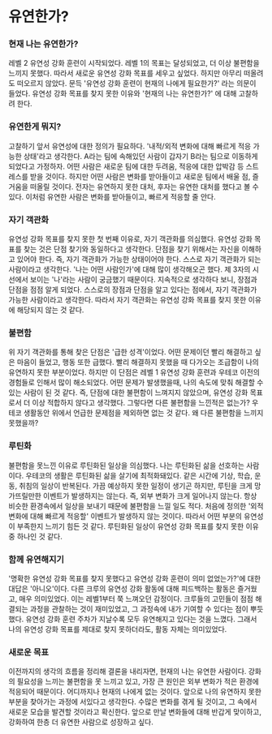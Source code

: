 # 유연한가?

### 현재 나는 유연한가?
레벨 2 유연성 강화 훈련이 시작되었다. 레벨 1의 목표는 달성되었고, 더 이상 불편함을 느끼지 못했다. 따라서 새로운 유연성 강화 목표를 세우고 싶었다. 
하지만 아무리 떠올려도 떠오르지 않았다. 문득 '유연성 강화 훈련이 현재의 나에게 필요한가?' 라는 의문이 들었다.
유연성 강화 목표를 찾지 못한 이유와 '현재의 나는 유연한가?' 에 대해 고찰하려 한다.

### 유연한게 뭐지?
고찰하기 앞서 유연성에 대한 정의가 필요하다. '내적/외적 변화에 대해 빠르게 적응 가능한 상태'라고 생각한다. A라는 팀에 속해있던 사람이 갑자기 B라는 팀으로 이동하게 되었다고 가정하자.
어떤 사람은 새로운 팀에 대한 두려움, 적응에 대한 압박감 등 스트레스를 받을 것이다. 하지만 어떤 사람은 변화를 받아들이고 새로운 팀에서 배울 점, 즐거움을 떠올릴 것이다. 
전자는 유연하지 못한 대처, 후자는 유연한 대처를 했다고 볼 수 있다. 이처럼 유연한 사람은 변화를 받아들이고, 빠르게 적응할 줄 안다.

### 자기 객관화
유연성 강화 목표를 찾지 못한 첫 번째 이유로, 자기 객관화를 의심했다. 유연성 강화 목표를 찾는 것은 단점 찾기와 동일하다고 생각한다. 단점을 찾기 위해서는 자신을 이해하고 있어야 한다. 
즉, 자기 객관화가 가능한 상태이어야 한다. 
스스로 자기 객관화가 되는 사람이라고 생각한다. '나는 어떤 사람인가'에 대해 많이 생각해오곤 했다. 제 3자의 시선에서 보이는 '나'라는 사람이 궁금했기 때문이다. 
지속적으로 생각하다 보니, 장점과 단점을 점점 알게 되었다. 스스로의 장점과 단점을 알고 있다는 점에서, 자기 객관화가 가능한 사람이라고 생각한다.
따라서 자기 객관화는 유연성 강화 목표를 찾지 못한 이유에 해당되지 않는 것 같다.

### 불편함
위 자기 객관화를 통해 찾은 단점은 '급한 성격'이었다. 어떤 문제이던 빨리 해결하고 싶은 마음이 들었고, 행동 또한 급했다. 빨리 해결하지 못했을 때 다가오는 조급함이 나의 유연하지 못한 부분이었다.
하지만 이 단점은 레벨 1 유연성 강화 훈련과 우테코 이전의 경험들로 인해서 많이 해소되었다. 어떤 문제가 발생했을때, 나의 속도에 맞춰 해결할 수 있는 사람이 된 것 같다. 
즉, 단점에 대한 불편함이 느껴지지 않았으며, 유연성 강화 목표로서 더 이상 적합하지 않다고 생각했다. 
그렇다면 다른 불편함을 느낀적은 없는가?
우테코 생활동안 위에서 언급한 문제점을 제외하면 없는 것 같다. 왜 다른 불편함을 느끼지 못했을까?

### 루틴화
불편함을 못느낀 이유로 루틴화된 일상을 의심했다. 나는 루틴화된 삶을 선호하는 사람이다. 우테코의 생활은 루틴화된 삶을 살기에 최적화돼있다. 같은 시간에 기상, 학습, 운동, 취침의 일상이 반복된다.
가끔 예상하지 못한 일정이 생기곤 하지만, 루틴을 크게 망가뜨릴만한 이벤트가 발생하지는 않는다. 즉, 외부 변화가 크게 일어나지 않는다. 항상 비슷한 환경속에서 일상을 보내기 때문에 불편함을 느낄 일도 적다.
처음에 정의한 '외적 변화에 대해 빠르게 적응할' 이벤트가 발생하지 않는 것이다. 따라서 어떤 부분의 유연성이 부족한지 느끼기 힘든 것 같다.
루틴화된 일상이 유연성 강화 목표를 찾지 못한 이유 중 하나인 것 같다. 

### 함께 유연해지기
'명확한 유연성 강화 목표를 찾지 못했다고 유연성 강화 훈련이 의미 없었는가?'에 대한 대답은 '아니오'이다. 다른 크루의 유연성 강화 활동에 대해 피드백하는 활동은 즐거웠고, 매우 의미있었다.
이는 레벨1부터 쭉 느껴오던 감정이다. 크루들의 고민들이 점점 해결되는 과정을 관찰하는 것이 재미있었고, 그 과정속에 내가 기여할 수 있다는 점이 뿌듯했다. 
유연성 강화 훈련 주차가 지날수록 모두 유연해지고 있다는 것을 느꼈다. 그래서 나의 유연성 강화 목표를 제대로 찾지 못하더라도, 활동 자체는 의미있었다. 

### 새로운 목표
이전까지의 생각의 흐름을 정리해 결론을 내리자면, 현재의 나는 유연한 사람이다. 강화의 필요성을 느끼는 불편함을 못 느끼고 있고, 가장 큰 원인은 외부 변화가 적은 환경에 적응되어 때문이다.
어디까지나 현재의 나에게 없는 것이다. 앞으로 나의 유연하지 못한 부분을 찾아가는 과정에 서있다고 생각한다. 수많은 변화를 겪게 될 것이고, 그 속에서 새로운 모습을 발견할 것이라고 확신한다. 
앞으로 만날 변화들에 대해 반갑게 맞이하고, 강화하여 한층 더 유연한 사람으로 성장하고 싶다.
